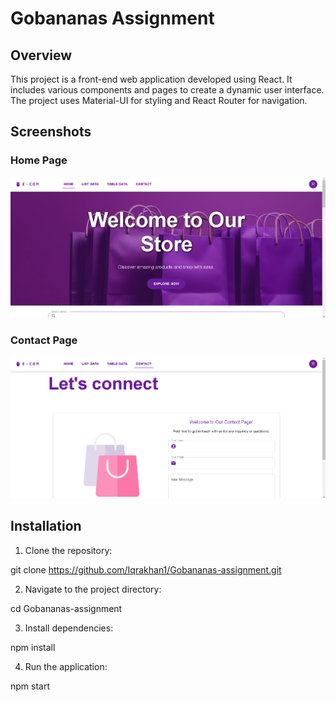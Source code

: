 ﻿# Gobananas Assignment

## Overview

This project is a front-end web application developed using React. It includes various components and pages to create a dynamic user interface. The project uses Material-UI for styling and React Router for navigation.

## Screenshots

### Home Page

![Home Page](screenshots/home.png)

### Contact Page

![Contact Page](screenshots/contact.png)

## Installation

1. Clone the repository:

git clone https://github.com/Iqrakhan1/Gobananas-assignment.git

2. Navigate to the project directory:

cd Gobananas-assignment

3. Install dependencies:

npm install

4. Run the application:

npm start
